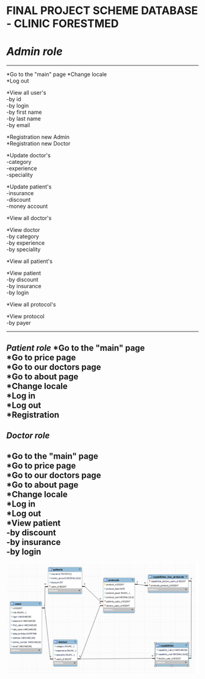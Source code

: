 #  FINAL PROJECT SCHEME DATABASE - CLINIC FORESTMED
#  _Admin role_
___
*Go to the "main" page 
*Change locale  
*Log out  

*View all user's  
-by id  
-by login  
-by first name  
-by last name  
-by email  

*Registration new Admin  
*Registration new Doctor  

*Update doctor's  
-category  
-experience  
-speciality  

*Update patient's   
-insurance  
-discount  
-money account  

*View all doctor's  

*View doctor  
-by category  
-by experience  
-by speciality  

*View all patient's  

*View patient  
-by discount  
-by insurance  
-by login  
  
*View all protocol's  

*View protocol   
-by payer  
___ 
_Patient role_
*Go to the "main" page  
*Go to price page  
*Go to our doctors page  
*Go to about page  
*Change locale  
*Log in  
*Log out  
*Registration  
--- 
_Doctor role_  
---  
*Go to the "main" page  
*Go to price page  
*Go to our doctors page  
*Go to about page  
*Change locale   
*Log in  
*Log out  
*View patient    
-by discount  
-by insurance  
-by login
---

![CLINIC SCHEME](medicine.png)

